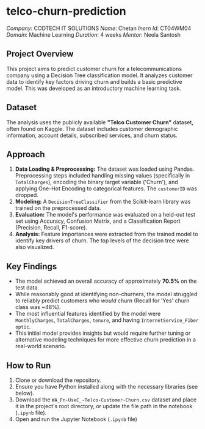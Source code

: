 # telco-churn-prediction
*Company*: CODTECH IT SOLUTIONS
*Name*: Chetan
*Inern Id*: CT04WM04
*Domain*: Machine Learning
*Duration*: 4 weeks
*Mentor*: Neela Santosh

## Project Overview

This project aims to predict customer churn for a telecommunications company using a Decision Tree classification model. It analyzes customer data to identify key factors driving churn and builds a basic predictive model. This was developed as an introductory machine learning task.

## Dataset

The analysis uses the publicly available **"Telco Customer Churn"** dataset, often found on Kaggle. The dataset includes customer demographic information, account details, subscribed services, and churn status.

## Approach

1.  **Data Loading & Preprocessing:** The dataset was loaded using Pandas. Preprocessing steps included handling missing values (specifically in `TotalCharges`), encoding the binary target variable ('Churn'), and applying One-Hot Encoding to categorical features. The `customerID` was dropped.
2.  **Modeling:** A `DecisionTreeClassifier` from the Scikit-learn library was trained on the preprocessed data.
3.  **Evaluation:** The model's performance was evaluated on a held-out test set using Accuracy, Confusion Matrix, and a Classification Report (Precision, Recall, F1-score).
4.  **Analysis:** Feature importances were extracted from the trained model to identify key drivers of churn. The top levels of the decision tree were also visualized.

## Key Findings

* The model achieved an overall accuracy of approximately **70.5%** on the test data.
* While reasonably good at identifying non-churners, the model struggled to reliably predict customers who *would* churn (Recall for 'Yes' churn class was ~48%).
* The most influential features identified by the model were `MonthlyCharges`, `TotalCharges`, `tenure`, and having `InternetService_Fiber optic`.
* This initial model provides insights but would require further tuning or alternative modeling techniques for more effective churn prediction in a real-world scenario.

## How to Run

1.  Clone or download the repository.
2.  Ensure you have Python installed along with the necessary libraries (see below).
3.  Download the `WA_Fn-UseC_-Telco-Customer-Churn.csv` dataset and place it in the project's root directory, or update the file path in the notebook (`.ipynb` file).
4.  Open and run the Jupyter Notebook (`.ipynb` file)
